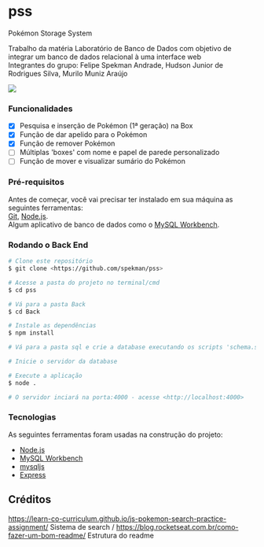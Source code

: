# pss
Pokémon Storage System

Trabalho da matéria Laboratório de Banco de Dados com objetivo de integrar um banco de dados relacional à uma interface web
\
Integrantes do grupo: Felipe Spekman Andrade, Hudson Junior de Rodrigues Silva, Murilo Muniz Araújo

![](Front/assets/gif.gif)

### Funcionalidades

- [x] Pesquisa e inserção de Pokémon (1ª geração) na Box
- [x] Função de dar apelido para o Pokémon
- [x] Função de remover Pokémon
- [ ] Múltiplas 'boxes' com nome e papel de parede personalizado
- [ ] Função de mover e visualizar sumário do Pokémon

### Pré-requisitos

Antes de começar, você vai precisar ter instalado em sua máquina as seguintes ferramentas: 
\
[Git](https://git-scm.com), [Node.js](https://nodejs.org/en/). 
\
Algum aplicativo de banco de dados como o [MySQL Workbench](https://www.mysql.com/).

### Rodando o Back End

```bash
# Clone este repositório
$ git clone <https://github.com/spekman/pss>

# Acesse a pasta do projeto no terminal/cmd
$ cd pss

# Vá para a pasta Back
$ cd Back

# Instale as dependências
$ npm install

# Vá para a pasta sql e crie a database executando os scripts 'schema.sql' e 'pokemon_table.sql' nesta ordem 

# Inicie o servidor da database

# Execute a aplicação
$ node .

# O servidor inciará na porta:4000 - acesse <http://localhost:4000>
```

### Tecnologias

As seguintes ferramentas foram usadas na construção do projeto:

- [Node.js](https://nodejs.org/en/)
- [MySQL Workbench](https://www.mysql.com/)
- [mysqljs](https://www.npmjs.com/package/mysql)
- [Express](https://www.npmjs.com/package/express)


## Créditos

https://learn-co-curriculum.github.io/js-pokemon-search-practice-assignment/ Sistema de search
/
https://blog.rocketseat.com.br/como-fazer-um-bom-readme/ Estrutura do readme